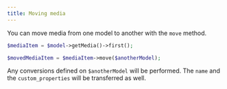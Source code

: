 ```yaml
---
title: Moving media
---
```


You can move media from one model to another with the `move` method.

```php
$mediaItem = $model->getMedia()->first();

$movedMediaItem = $mediaItem->move($anotherModel);
```

Any conversions defined on `$anotherModel` will be performed. The `name` and the `custom_properties` will be transferred as well.